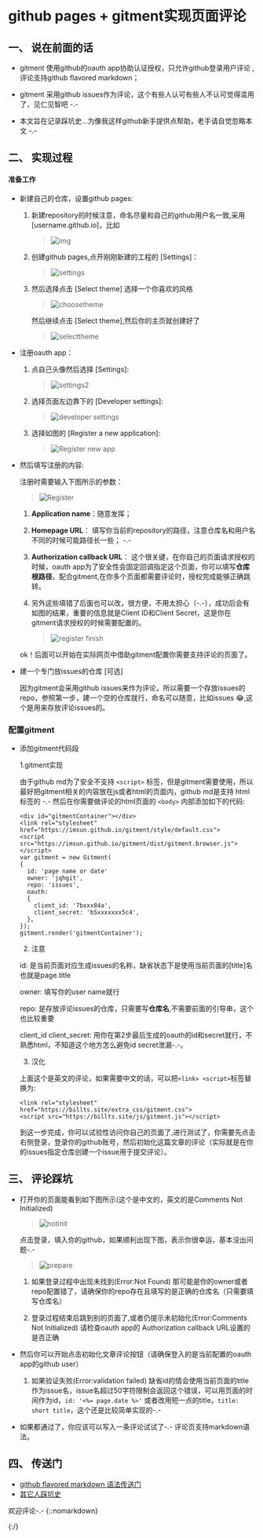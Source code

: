 github pages + gitment实现页面评论
======

一、 说在前面的话 
----------------
  + gitment 使用github的oauth app协助认证授权，只允许github登录用户评论 ,评论支持github flavored markdown；
  
  + gitment 采用github issues作为评论，这个有些人认可有些人不认可觉得滥用了，见仁见智吧 -.-
  
  + 本文旨在记录踩坑史...为像我这样github新手提供点帮助，老手请自觉忽略本文 -.- 
   
二、 实现过程
---------------
#### 准备工作 
 + 新建自己的仓库，设置github pages: 
 
   1. 新建repository的时候注意，命名尽量和自己的github用户名一致,采用 \[username.github.io\]，比如
      > ![img](https://jqhgit.github.io/res/zzz/oth/name.png)
    
   2. 创建github pages,点开刚刚新建的工程的 \[Settings\]：
    
      > ![settings](https://jqhgit.github.io/res/zzz/oth/reposetting.png)
      
   3. 然后选择点击 \[Select theme\] 选择一个你喜欢的风格
    
      > ![choosetheme](https://jqhgit.github.io/res/zzz/oth/choosetheme.png)
      
      然后继续点击 \[Select theme\],然后你的主页就创建好了
      
      > ![selecttheme](https://jqhgit.github.io/res/zzz/oth/reposelecttheme.png)
      
 + 注册oauth app： 
 
   1. 点自己头像然后选择 \[Settings\]:
    
      > ![settings2](https://jqhgit.github.io/res/zzz/oth/gitsettings.png)
      
   2. 选择页面左边靠下的 \[Developer settings\]: 
    
      > ![developer settings](https://jqhgit.github.io/res/zzz/oth/developersettings.png)
      
   3. 选择如图的 \[Register a new application\]:
    
      > ![Register new app](https://jqhgit.github.io/res/zzz/oth/registeroauth.png) 
      
 + 然后填写注册的内容:
 
    注册时需要输入下图所示的参数：
    
      > ![Register](https://jqhgit.github.io/res/zzz/oth/registeroauth2.png)
      
   1. **Application name**：随意发挥；
   
   2. **Homepage URL**：
      填写你当前的repository的路径，注意仓库名和用户名不同的时候可能路径长一些； -.-
      
   3. **Authorization callback URL**：
      这个很关键，在你自己的页面请求授权的时候，oauth app为了安全性会固定回调指定这个页面，你可以填写**仓库根路径**，配合gitment,在你多个页面都需要评论时，授权完成能够正确跳转。
      
   4. 另外这些填错了后面也可以改，很方便，不用太担心（-.-），成功后会有如图的结果，重要的信息就是Client ID和Client Secret，这是你在gitment请求授权的时候需要配置的。
      
       > ![register finish](https://jqhgit.github.io/res/zzz/oth/oauthapp.png)
      
   ok！后面可以开始在实际网页中借助gitment配置你需要支持评论的页面了。
      
 + 建一个专门放issues的仓库 \[可选\] 
 
   因为gitment会采用github issues来作为评论，所以需要一个存放issues的repo，参照第一步，建一个空的仓库就行，命名可以随意，比如issues :joy:,这个是用来存放评论issues的。
      
### 配置gitment 

 + 添加gitment代码段 
 
   1.gitment实现
   
   由于github md为了安全不支持 `<script>` 标签，但是gitment需要使用，所以最好把gitment相关的内容放在js或者html的页面内，github md是支持       html标签的 -.- 
   然后在你需要做评论的html页面的 `<body>` 内部添加如下的代码:
    
    ```
    <div id="gitmentContainer"></div>
    <link rel="stylesheet" href="https://imsun.github.io/gitment/style/default.css">
    <script src="https://imsun.github.io/gitment/dist/gitment.browser.js"></script>
    var gitment = new Gitment(
    { 
      id: 'page name or date'
      owner: 'jqhgit',
      repo: 'issues',
      oauth: 
      {
        client_id: '7bxxx84a',
        client_secret: 'b5xxxxxxx5c4',
      },
    });
    gitment.render('gitmentContainer');
    ```
    
   2. 注意
   
    id: 是当前页面对应生成issues的名称，缺省状态下是使用当前页面的\[title\]名也就是page.title
    
    owner: 填写你的user name就行
    
    repo: 是存放评论issues的仓库，只需要写**仓库名**,不需要前面的引导串，这个也比较重要
    
    client_id client_secret: 用你在第2步最后生成的oauth的id和secret就行，不熟悉html，不知道这个地方怎么避免id secret泄漏-.-。
        
   3. 汉化
   
    上面这个是英文的评论，如果需要中文的话，可以把`<link> <script>`标签替换为:
    
    ```
    <link rel="stylesheet" href="https://billts.site/extra_css/gitment.css">
    <script src="https://billts.site/js/gitment.js"></script>     
    ```
   到这一步完成，你可以试验性访问你自己的页面了,进行测试了，你需要先点击右侧登录，登录你的github账号，然后初始化这篇文章的评论（实际就是在你的issues指定仓库创建一个issue用于提交评论）。
  
 三、 评论踩坑 
 ------------------
 + 打开你的页面能看到如下图所示(这个是中文的，英文的是Comments Not Initialized)  
    
      > ![notinit](https://jqhgit.github.io/res/zzz/oth/notinit.png)
      
   点击登录，填入你的github，如果顺利出现下图，表示你很幸运，基本没出问题-.-
      
      > ![prepare](https://jqhgit.github.io/res/zzz/oth/prepare.png)
      
   1. 如果登录过程中出现未找到(Error:Not Found)
        那可能是你的owner或者repo配置错了，请确保你的repo存在且填写的是正确的仓库名（只需要填写仓库名）
        
   2. 登录过程结束后跳到别的页面了,或者仍提示未初始化(Error:Comments Not Initialized)
        请检查oauth app的 Authorization callback URL设置的是否正确
        
 + 然后你可以开始点击初始化文章评论按钮（请确保登入的是当前配置的oauth app的github user）
 
   1. 如果验证失败(Error:validation failed)
      缺省id的情会使用当前页面的title作为issue名，issue名超过50字符限制会返回这个错误，可以用页面的时间作为id，`id: '<%= page.date %>'` 或者改用短一点的title，`title: short title`，这个还是比较简单实现的-.-
  
 + 如果都通过了，你应该可以写入一条评论试试了-.- 评论页支持markdown语法。
  
四、 传送门
---------------
+ [github flavored markdown 语法传送门](https://guides.github.com/features/mastering-markdown?_blank)
+ [其它人踩坑史](https://www.jianshu.com/p/57afa4844aaa)
   
      
欢迎评论-.- 
{::nomarkdown}
<html>
  <body>
    <div id="gitmentContainer"></div>
   <link rel="stylesheet" href="https://billts.site/extra_css/gitment.css">
   <script src="https://billts.site/js/gitment.js"></script>
   <!-- <link rel="stylesheet" href="https://imsun.github.io/gitment/style/default.css">
    <script src="https://imsun.github.io/gitment/dist/gitment.browser.js"></script> -->
    <script src="./gitment.js"></script>
  </body>

</html>
{:/}


